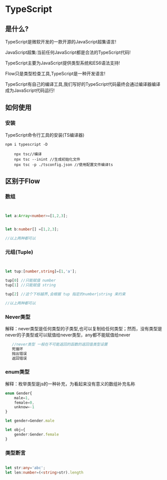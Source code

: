 # TypeScript

## 是什么?

TypeScript是微软开发的一款开源的JavaScript超集语言!

JavaScript超集:当前任何JavaScript都是合法的TypeScript代码!

TypeScript主要为JavaScript提供类型系统和ES6语法支持!

Flow只是类型检查工具,TypeScript是一种开发语言!

TypeScript有自己的编译工具,我们写好的TypeScript代码最终会通过编译器编译成为JavaScript代码运行!

## 如何使用

### 安装

TypeScript命令行工具的安装(TS编译器)

```shell
npm i typescript -D
```

```shell
    npx tsc//编译
    npx tsc --inint //生成初始化文件
    npx tsc -p ./tsconfig.json //使用配置文件编译ts
```

## 区别于Flow

### 数组

```typeScript


let a:Array<number>=[1,2,3];


let b:number[] =[1,2,3];

//以上两种都可以
```

### 元组(Tuple)

```typeScript


let tup:[number,string]=[1,'a'];

tup[0] //只能赋值 number
tup[1] //只能赋值 string

tup[2] //这个下标越界,会根据 tup 指定的number|string 来约束

//以上两种都可以 
```

### Never类型
解释：never类型是任何类型的子类型,也可以复制给任何类型；然而，没有类型是never的子类型或可以赋值给never类型，any都不能赋值给never
```typescript
   //never类型 一般在不可能返回的函数的返回值类型设置
   死循环
   抛出错误
   返回错误
```

### enum类型
解释：枚举类型是js的一种补充，为看起来没有意义的数组补充名称

```typescript
enum Gender{
    male=1,
    female=0,
    unknow=-1
}

let gender=Gender.male

let obj={
    gender:Gender.female
}
```

### 类型断言

```typescript

let str:any='abc';
let len:number=(<string>str).length

```
